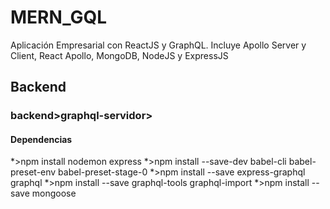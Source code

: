 # MERN_GQL
Aplicación Empresarial con ReactJS y GraphQL. Incluye Apollo Server y Client, React Apollo, MongoDB, NodeJS y ExpressJS

## Backend
### backend>graphql-servidor>

#### Dependencias
*>npm install nodemon express
*>npm install --save-dev babel-cli babel-preset-env babel-preset-stage-0
*>npm install --save express-graphql graphql
*>npm install --save graphql-tools graphql-import
*>npm install --save mongoose